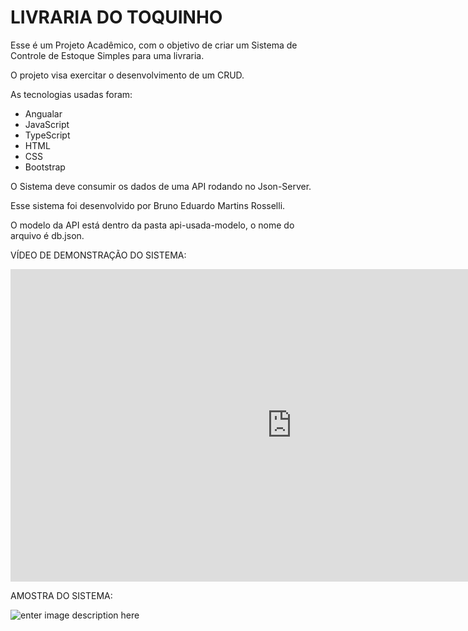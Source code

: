 # LIVRARIA DO TOQUINHO

Esse é um Projeto Acadêmico, com o objetivo de criar um Sistema de Controle de Estoque Simples para uma livraria.

O projeto visa exercitar o desenvolvimento de um CRUD.

As tecnologias usadas foram: 

 - Angualar
 - JavaScript
 - TypeScript
 - HTML
 - CSS
 - Bootstrap
 
O Sistema deve consumir os dados de uma API rodando no Json-Server.

Esse sistema foi desenvolvido por Bruno Eduardo Martins Rosselli.

O modelo da API está dentro da pasta api-usada-modelo, o nome do arquivo é db.json.

VÍDEO DE DEMONSTRAÇÃO DO SISTEMA:

<iframe width="900" height="500" src="https://www.youtube.com/embed/F3d9ASJYXZI" frameborder="0" allow="accelerometer; autoplay; clipboard-write; encrypted-media; gyroscope; picture-in-picture" allowfullscreen></iframe>

AMOSTRA DO SISTEMA:

![enter image description here](https://lh3.googleusercontent.com/g1sEnF-K6drJ8YCTVmrZWTj5IDBMBUUB6dJb6Q_KcQoykovJBqc-5I8RFpkF8x9N1mh7hHgZFNJLRIpfy1w4Vhee5Mv9pdNYkTKe2CnR-ROPfeCtWLKlWWYcMQKOrTMyKbh0MZSDBUl9AC1_0tmARk6diKkAf5D4Z_P-wmUHY_i_SpGscqCm2zfa1TFEc5CitynLgyIeaRfMeDdGpch3hXOaDc4IPcjMvi8YHNESuaEzOZhYECN9r4DjyP174IDw9lb5W4URRw_fTmxm5aULCqWWRBYPvd0LKkRA-lMe_iZiUwM0wnR3zNgfeyIcyWmDUDvLOtFlqU_lWgGujKJTOFeWKe1GPrODF4aEL6cFsWVFrkA3DR5yN-wxltbOP0Prvl5SjXLx7A8Y7ik0H6WFSn5sHpK_j7LkBodZwKN_3bO8FX5M0CIyieOS4QTSPQtkptJbMREGZx4MJ5UOd5RO5anD2-15ucJba4U-YECo3uDnhlg-DRtQS3y_4DJuNLdb5_EmgM2SZ_n_mRNMQtV78CRu--AEAq-ovFhYTBZLfrxaL-3_H_fDcNYMSLyKenq3o7pxcHdjofChlG8OBtzyC0chpdI72EpGl-svQG0So3s3sFCOxEGwWf9LJQQgj7-ITfD8AwLepyog7otzEuHOcGeeEa5TmN5vxCTRHtDlCfAPeLXi-pWnaX95f1frDOb1SGkYxuvVWXRZseOeB2p1_mc=w1919-h933-no?authuser=0)
